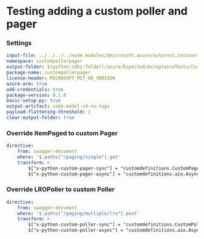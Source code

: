 # Testing adding a custom poller and pager

### Settings

``` yaml
input-file: ../../../../node_modules/@microsoft.azure/autorest.testserver/swagger/paging.json
namespace: custompollerpager
output-folder: $(python-sdks-folder)/azure/Expected/AcceptanceTests/CustomPollerPager
package-name: custompollerpager
license-header: MICROSOFT_MIT_NO_VERSION
azure-arm: true
add-credentials: true
package-version: 0.1.0
basic-setup-py: true
output-artifact: code-model-v4-no-tags
payload-flattening-threshold: 1
clear-output-folder: true
```

### Override ItemPaged to custom Pager
``` yaml
directive:
    from: swagger-document
    where: '$.paths["/paging/single"].get'
    transform: >
        $["x-python-custom-pager-sync"] = "customdefinitions.CustomPager";
        $["x-python-custom-pager-async"] = "customdefinitions.aio.AsyncCustomPager"
```

### Override LROPoller to custom Poller
``` yaml
directive:
    from: swagger-document
    where: '$.paths["/paging/multiple/lro"].post'
    transform: >
        $["x-python-custom-poller-sync"] = "customdefinitions.CustomPoller";
        $["x-python-custom-poller-async"] = "customdefinitions.aio.AsyncCustomPoller"
```
